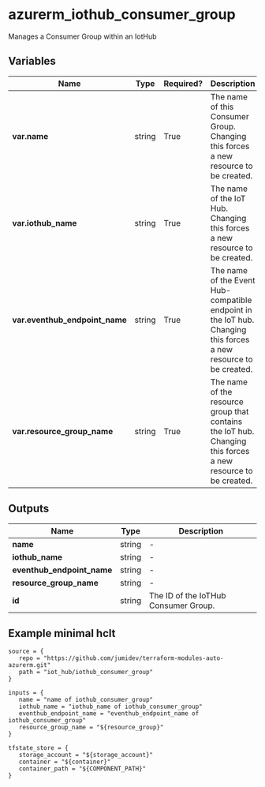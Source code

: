 # azurerm_iothub_consumer_group

Manages a Consumer Group within an IotHub

## Variables

| Name | Type | Required? |  Description |
| ---- | ---- | --------- |  ----------- |
| **var.name** | string | True | The name of this Consumer Group. Changing this forces a new resource to be created. | 
| **var.iothub_name** | string | True | The name of the IoT Hub. Changing this forces a new resource to be created. | 
| **var.eventhub_endpoint_name** | string | True | The name of the Event Hub-compatible endpoint in the IoT hub. Changing this forces a new resource to be created. | 
| **var.resource_group_name** | string | True | The name of the resource group that contains the IoT hub. Changing this forces a new resource to be created. | 



## Outputs

| Name | Type | Description |
| ---- | ---- | --------- | 
| **name** | string  | - | 
| **iothub_name** | string  | - | 
| **eventhub_endpoint_name** | string  | - | 
| **resource_group_name** | string  | - | 
| **id** | string  | The ID of the IoTHub Consumer Group. | 

## Example minimal hclt

```hcl
source = {
   repo = "https://github.com/jumidev/terraform-modules-auto-azurerm.git" 
   path = "iot_hub/iothub_consumer_group" 
}

inputs = {
   name = "name of iothub_consumer_group" 
   iothub_name = "iothub_name of iothub_consumer_group" 
   eventhub_endpoint_name = "eventhub_endpoint_name of iothub_consumer_group" 
   resource_group_name = "${resource_group}" 
}

tfstate_store = {
   storage_account = "${storage_account}" 
   container = "${container}" 
   container_path = "${COMPONENT_PATH}" 
}


```